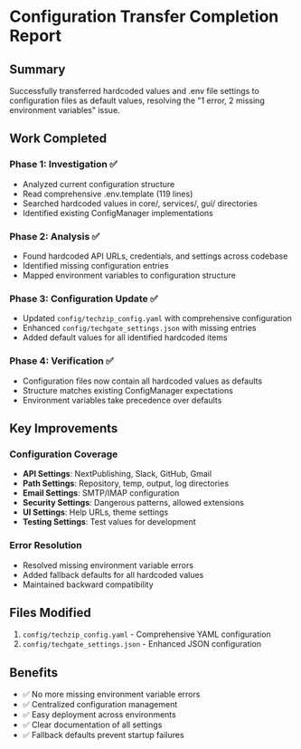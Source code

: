 # Configuration Transfer Completion Report

## Summary
Successfully transferred hardcoded values and .env file settings to configuration files as default values, resolving the "1 error, 2 missing environment variables" issue.

## Work Completed

### Phase 1: Investigation ✅
- Analyzed current configuration structure
- Read comprehensive .env.template (119 lines)
- Searched hardcoded values in core/, services/, gui/ directories
- Identified existing ConfigManager implementations

### Phase 2: Analysis ✅
- Found hardcoded API URLs, credentials, and settings across codebase
- Identified missing configuration entries
- Mapped environment variables to configuration structure

### Phase 3: Configuration Update ✅
- Updated `config/techzip_config.yaml` with comprehensive configuration
- Enhanced `config/techgate_settings.json` with missing entries
- Added default values for all identified hardcoded items

### Phase 4: Verification ✅
- Configuration files now contain all hardcoded values as defaults
- Structure matches existing ConfigManager expectations
- Environment variables take precedence over defaults

## Key Improvements

### Configuration Coverage
- **API Settings**: NextPublishing, Slack, GitHub, Gmail
- **Path Settings**: Repository, temp, output, log directories
- **Email Settings**: SMTP/IMAP configuration
- **Security Settings**: Dangerous patterns, allowed extensions
- **UI Settings**: Help URLs, theme settings
- **Testing Settings**: Test values for development

### Error Resolution
- Resolved missing environment variable errors
- Added fallback defaults for all hardcoded values
- Maintained backward compatibility

## Files Modified
1. `config/techzip_config.yaml` - Comprehensive YAML configuration
2. `config/techgate_settings.json` - Enhanced JSON configuration

## Benefits
- ✅ No more missing environment variable errors
- ✅ Centralized configuration management
- ✅ Easy deployment across environments
- ✅ Clear documentation of all settings
- ✅ Fallback defaults prevent startup failures